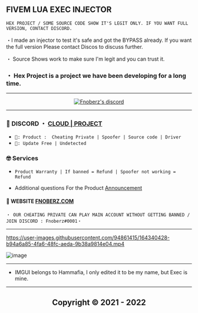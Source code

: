 ## FIVEM LUA EXEC INJECTOR 
```sh-session
HEX PROJECT / SOME SOURCE CODE SHOW IT'S LEGIT ONLY. IF YOU WANT FULL VERSION, CONTACT DISCORD.
```

・I made an injector to test it's safe and got the BYPASS already. If you want the full version Please contact Discos to discuss further.

・ Source Shows work to make sure I'm legit and you can trust it.  

### ・ Hex Project is a project we have been developing for a long time.

*** 
  <p align="center">
    <a href="https://discord.com/users/943374631644045363">
        <img title="Fnoberz discord" alt="Fnoberz's discord" src="https://discord.c99.nl/widget/theme-3/943374631644045363.png"/>
    </a>
</p> 


 
***
 
### 💬 DISCORD ・ [CLOUD | PROJECT](https://discord.gg/MBTkVcJefp) 


* ` 🛒: Product :  Cheating Private | Spoofer | Source code | Driver `
* ` 📌: Update Free | Undetected ` 

### 🤓 Services 

* ` Product Warranty | If banned = Refund | Spoofer not working = Refund `

- Additional questions For the Product [Announcement](https://github.com/SarnaxLii/Announcement)

#### 📝 WEBSITE [FNOBERZ.COM](https://sarnax.xyz)

 ```sh-session
・ OUR CHEATING PRIVATE CAN PLAY MAIN ACCOUNT WITHOUT GETTING BANNED / JOIN DISCORD : Fnoberz#0001・ 
```                
***



https://user-images.githubusercontent.com/94861415/164340428-b94a6a85-4fa6-48fc-aeda-9b38a9814e04.mp4







![image](https://user-images.githubusercontent.com/94861415/162817483-0d2d076b-8c93-4968-a8b4-7bc93be29e5f.png)


---

- IMGUI belongs to Hammafia, I only edited it to be my name, but Exec is mine.

---


<h2 align="center"> Copyright © 2021 - 2022
